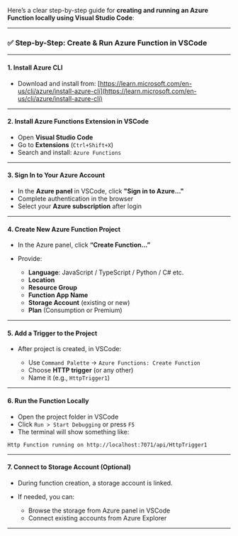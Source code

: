Here’s a clear step-by-step guide for **creating and running an Azure Function locally using Visual Studio Code**:

---

### ✅ Step-by-Step: Create & Run Azure Function in VSCode

---

#### **1. Install Azure CLI**

* Download and install from:
  [https://learn.microsoft.com/en-us/cli/azure/install-azure-cli](https://learn.microsoft.com/en-us/cli/azure/install-azure-cli)

---

#### **2. Install Azure Functions Extension in VSCode**

* Open **Visual Studio Code**
* Go to **Extensions** (`Ctrl+Shift+X`)
* Search and install: `Azure Functions`

---

#### **3. Sign In to Your Azure Account**

* In the **Azure panel** in VSCode, click **"Sign in to Azure..."**
* Complete authentication in the browser
* Select your **Azure subscription** after login

---

#### **4. Create New Azure Function Project**

* In the Azure panel, click **“Create Function...”**
* Provide:

  * **Language**: JavaScript / TypeScript / Python / C# etc.
  * **Location**
  * **Resource Group**
  * **Function App Name**
  * **Storage Account** (existing or new)
  * **Plan** (Consumption or Premium)

---

#### **5. Add a Trigger to the Project**

* After project is created, in VSCode:

  * Use `Command Palette` → `Azure Functions: Create Function`
  * Choose **HTTP trigger** (or any other)
  * Name it (e.g., `HttpTrigger1`)

---

#### **6. Run the Function Locally**

* Open the project folder in VSCode
* Click `Run > Start Debugging` or press `F5`
* The terminal will show something like:

```
Http Function running on http://localhost:7071/api/HttpTrigger1
```

---

#### **7. Connect to Storage Account (Optional)**

* During function creation, a storage account is linked.
* If needed, you can:

  * Browse the storage from Azure panel in VSCode
  * Connect existing accounts from Azure Explorer

---


